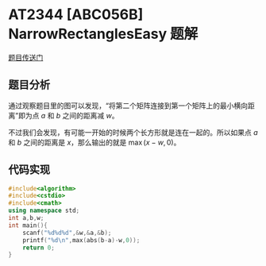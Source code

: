 # AT2344 [ABC056B] NarrowRectanglesEasy 题解
[题目传送门](https://www.luogu.com.cn/problem/AT2344)
## 题目分析
通过观察题目里的图可以发现，“将第二个矩阵连接到第一个矩阵上的最小横向距离”即为点 $a$ 和 $b$ 之间的距离减 $w$。

不过我们会发现，有可能一开始的时候两个长方形就是连在一起的。所以如果点 $a$ 和 $b$ 之间的距离是 $x$，那么输出的就是 $\max(x-w,0)$。
## 代码实现
```cpp
#include<algorithm>
#include<cstdio>
#include<cmath>
using namespace std;
int a,b,w;
int main(){
	scanf("%d%d%d",&w,&a,&b);
	printf("%d\n",max(abs(b-a)-w,0));
	return 0;
}
```